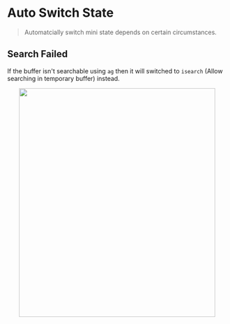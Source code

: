 # Auto Switch State
> Automatcially switch mini state depends on certain circumstances.


## Search Failed

If the buffer isn't searchable using `ag` then it will switched 
to `isearch` (Allow searching in temporary buffer) instead.

<p align="center">
  <img src="./search-failed.gif" width="450" height="524"/>
</p>
